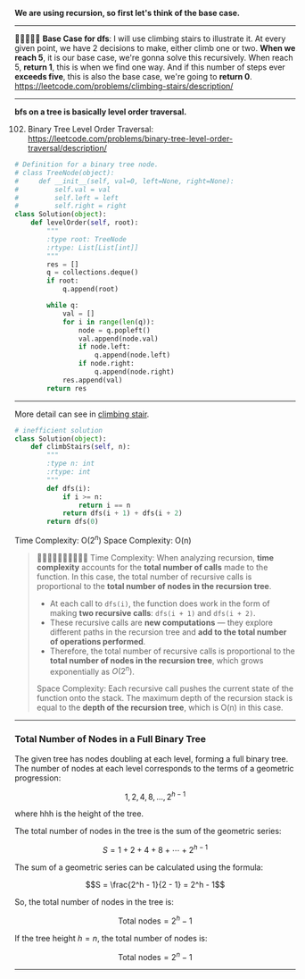 **We are using recursion, so first let's think of the base case.**
___
🌟🌟🌟🌟🌟 **Base Case for dfs**: I will use climbing stairs to illustrate it. At every given point, we have 2 decisions to make, either climb one or two. **When we reach 5**, it is our base case, we're gonna solve this recursively. When reach 5, **return 1**, this is when we find one way. And if this number of steps ever **exceeds five**, this is also the base case, we're going to **return 0**. https://leetcode.com/problems/climbing-stairs/description/
___
**bfs on a tree is basically level order traversal.**

102. Binary Tree Level Order Traversal: https://leetcode.com/problems/binary-tree-level-order-traversal/description/

```python
# Definition for a binary tree node.
# class TreeNode(object):
#     def __init__(self, val=0, left=None, right=None):
#         self.val = val
#         self.left = left
#         self.right = right
class Solution(object):
    def levelOrder(self, root):
        """
        :type root: TreeNode
        :rtype: List[List[int]]
        """
        res = []
        q = collections.deque()
        if root:
            q.append(root)

        while q:
            val = []
            for i in range(len(q)):
                node = q.popleft()
                val.append(node.val)
                if node.left:
                    q.append(node.left)
                if node.right:
                    q.append(node.right)
            res.append(val)
        return res
```
___
More detail can see in [climbing stair](https://github.com/purepisces/Wenqing-LeetcodeSolution/blob/main/1-D-Dynamic-Programming/Easy-70-Climbing-Stairs.md).
```python
# inefficient solution
class Solution(object):
    def climbStairs(self, n):
        """
        :type n: int
        :rtype: int
        """
        def dfs(i):
            if i >= n:
                return i == n
            return dfs(i + 1) + dfs(i + 2)
        return dfs(0)
```
Time Complexity: O($2^n$) 
Space Complexity: O(n)

> 🌟🌟🌟🌟🌟🌟🌟🌟🌟🌟 Time Complexity: When analyzing recursion, **time complexity** accounts for the **total number of calls** made to the function. In this case, the total number of recursive calls is proportional to the **total number of nodes in the recursion tree**. 
> - At each call to `dfs(i)`, the function does work in the form of making **two recursive calls**: `dfs(i + 1)` and `dfs(i + 2)`.
> -   These recursive calls are **new computations** — they explore different paths in the recursion tree and **add to the total number of operations performed**.
> -   Therefore, the total number of recursive calls is proportional to the **total number of nodes in the recursion tree**, which grows exponentially as $O(2^n)$.
> 
> Space Complexity: Each recursive call pushes the current state of the function onto the stack. The maximum depth of the recursion stack is equal to the **depth of the recursion tree**, which is O(n) in this case.
___

### Total Number of Nodes in a Full Binary Tree

The given tree has nodes doubling at each level, forming a full binary tree. The number of nodes at each level corresponds to the terms of a geometric progression:

$$1, 2, 4, 8, \dots, 2^{h-1}$$

where hhh is the height of the tree.

The total number of nodes in the tree is the sum of the geometric series:

$$S = 1 + 2 + 4 + 8 + \cdots + 2^{h-1}$$

The sum of a geometric series can be calculated using the formula:

$$S = \frac{2^h - 1}{2 - 1} = 2^h - 1$$

So, the total number of nodes in the tree is:

$$\text{Total nodes} = 2^h - 1$$

If the tree height $h = n$, the total number of nodes is:

$$\text{Total nodes} = 2^n - 1$$
___
